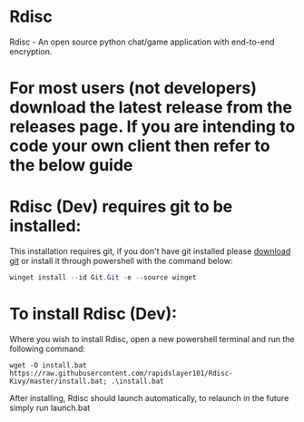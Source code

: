 # Rdisc
Rdisc - An open source python chat/game application with end-to-end encryption.

# For most users (not developers) download the latest release from the releases page. If you are intending to code your own client then refer to the below guide

# Rdisc (Dev) requires git to be installed:
This installation requires git, if you don't have git installed please [download git](https://git-scm.com/download/win) or install it through powershell with the command below:

```powershell
winget install --id Git.Git -e --source winget
```


# To install Rdisc (Dev):
Where you wish to install Rdisc, open a new powershell terminal and run the following command:
```
wget -O install.bat https://raw.githubusercontent.com/rapidslayer101/Rdisc-Kivy/master/install.bat; .\install.bat
```
After installing, Rdisc should launch automatically, to relaunch in the future simply run launch.bat